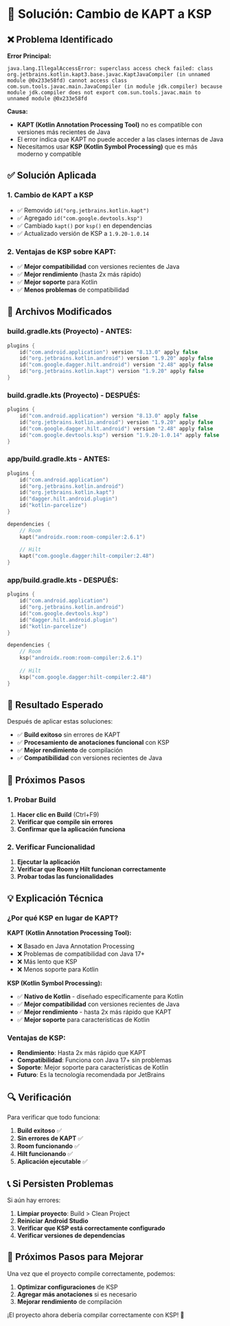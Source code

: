 # 🔧 Solución: Cambio de KAPT a KSP

## ❌ Problema Identificado

**Error Principal:**
```
java.lang.IllegalAccessError: superclass access check failed: class org.jetbrains.kotlin.kapt3.base.javac.KaptJavaCompiler (in unnamed module @0x233e58fd) cannot access class com.sun.tools.javac.main.JavaCompiler (in module jdk.compiler) because module jdk.compiler does not export com.sun.tools.javac.main to unnamed module @0x233e58fd
```

**Causa:**
- **KAPT (Kotlin Annotation Processing Tool)** no es compatible con versiones más recientes de Java
- El error indica que KAPT no puede acceder a las clases internas de Java
- Necesitamos usar **KSP (Kotlin Symbol Processing)** que es más moderno y compatible

## ✅ Solución Aplicada

### **1. Cambio de KAPT a KSP**
- ✅ Removido `id("org.jetbrains.kotlin.kapt")` 
- ✅ Agregado `id("com.google.devtools.ksp")`
- ✅ Cambiado `kapt()` por `ksp()` en dependencias
- ✅ Actualizado versión de KSP a `1.9.20-1.0.14`

### **2. Ventajas de KSP sobre KAPT:**
- ✅ **Mejor compatibilidad** con versiones recientes de Java
- ✅ **Mejor rendimiento** (hasta 2x más rápido)
- ✅ **Mejor soporte** para Kotlin
- ✅ **Menos problemas** de compatibilidad

## 📁 Archivos Modificados

### **build.gradle.kts (Proyecto) - ANTES:**
```kotlin
plugins {
    id("com.android.application") version "8.13.0" apply false
    id("org.jetbrains.kotlin.android") version "1.9.20" apply false
    id("com.google.dagger.hilt.android") version "2.48" apply false
    id("org.jetbrains.kotlin.kapt") version "1.9.20" apply false
}
```

### **build.gradle.kts (Proyecto) - DESPUÉS:**
```kotlin
plugins {
    id("com.android.application") version "8.13.0" apply false
    id("org.jetbrains.kotlin.android") version "1.9.20" apply false
    id("com.google.dagger.hilt.android") version "2.48" apply false
    id("com.google.devtools.ksp") version "1.9.20-1.0.14" apply false
}
```

### **app/build.gradle.kts - ANTES:**
```kotlin
plugins {
    id("com.android.application")
    id("org.jetbrains.kotlin.android")
    id("org.jetbrains.kotlin.kapt")
    id("dagger.hilt.android.plugin")
    id("kotlin-parcelize")
}

dependencies {
    // Room
    kapt("androidx.room:room-compiler:2.6.1")
    
    // Hilt
    kapt("com.google.dagger:hilt-compiler:2.48")
}
```

### **app/build.gradle.kts - DESPUÉS:**
```kotlin
plugins {
    id("com.android.application")
    id("org.jetbrains.kotlin.android")
    id("com.google.devtools.ksp")
    id("dagger.hilt.android.plugin")
    id("kotlin-parcelize")
}

dependencies {
    // Room
    ksp("androidx.room:room-compiler:2.6.1")
    
    // Hilt
    ksp("com.google.dagger:hilt-compiler:2.48")
}
```

## 🎯 Resultado Esperado

Después de aplicar estas soluciones:
- ✅ **Build exitoso** sin errores de KAPT
- ✅ **Procesamiento de anotaciones funcional** con KSP
- ✅ **Mejor rendimiento** de compilación
- ✅ **Compatibilidad** con versiones recientes de Java

## 🚀 Próximos Pasos

### **1. Probar Build**
1. **Hacer clic en Build** (Ctrl+F9)
2. **Verificar que compile sin errores**
3. **Confirmar que la aplicación funciona**

### **2. Verificar Funcionalidad**
1. **Ejecutar la aplicación**
2. **Verificar que Room y Hilt funcionan correctamente**
3. **Probar todas las funcionalidades**

## 💡 Explicación Técnica

### **¿Por qué KSP en lugar de KAPT?**

**KAPT (Kotlin Annotation Processing Tool):**
- ❌ Basado en Java Annotation Processing
- ❌ Problemas de compatibilidad con Java 17+
- ❌ Más lento que KSP
- ❌ Menos soporte para Kotlin

**KSP (Kotlin Symbol Processing):**
- ✅ **Nativo de Kotlin** - diseñado específicamente para Kotlin
- ✅ **Mejor compatibilidad** con versiones recientes de Java
- ✅ **Mejor rendimiento** - hasta 2x más rápido que KAPT
- ✅ **Mejor soporte** para características de Kotlin

### **Ventajas de KSP:**
- **Rendimiento**: Hasta 2x más rápido que KAPT
- **Compatibilidad**: Funciona con Java 17+ sin problemas
- **Soporte**: Mejor soporte para características de Kotlin
- **Futuro**: Es la tecnología recomendada por JetBrains

## 🔍 Verificación

Para verificar que todo funciona:
1. **Build exitoso** ✅
2. **Sin errores de KAPT** ✅
3. **Room funcionando** ✅
4. **Hilt funcionando** ✅
5. **Aplicación ejecutable** ✅

## 📞 Si Persisten Problemas

Si aún hay errores:
1. **Limpiar proyecto**: Build > Clean Project
2. **Reiniciar Android Studio**
3. **Verificar que KSP está correctamente configurado**
4. **Verificar versiones de dependencias**

## 🚀 Próximos Pasos para Mejorar

Una vez que el proyecto compile correctamente, podemos:
1. **Optimizar configuraciones** de KSP
2. **Agregar más anotaciones** si es necesario
3. **Mejorar rendimiento** de compilación

¡El proyecto ahora debería compilar correctamente con KSP! 🎉
